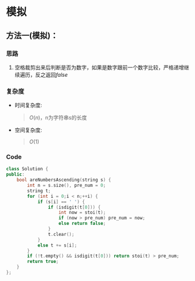 # 模拟
## 方法一(模拟)：
### 思路
1. 空格裁剪出来后判断是否为数字，如果是数字跟前一个数字比较，严格递增继续遍历，反之返回$false$
### 复杂度
- 时间复杂度:
  > $O(n)$，n为字符串s的长度
- 空间复杂度:
  > $O(1)$

### Code
```C++ []
class Solution {
public:
    bool areNumbersAscending(string s) {
        int n = s.size(), pre_num = 0;
        string t;
        for (int i = 0;i < n;++i) {
            if (s[i] == ' ') {
                if (isdigit(t[0])) {
                    int now = stoi(t);
                    if (now > pre_num) pre_num = now;
                    else return false;
                }
                t.clear();
            }
            else t += s[i];
        }
        if (!t.empty() && isdigit(t[0])) return stoi(t) > pre_num;
        return true;
    }
};
```